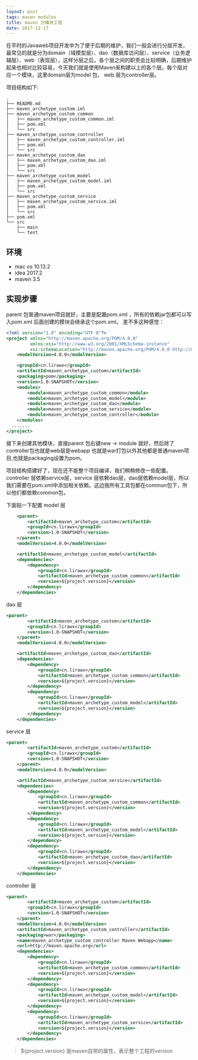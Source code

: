 ```yaml
---
layout: post
tags: maven modules
title: maven 分模块工程
date: 2017-12-17
---
```


在平时的Javaweb项目开发中为了便于后期的维护，我们一般会进行分层开发，最常见的就是分为domain（域模型层）、dao（数据库访问层）、service（业务逻辑层）、web（表现层），这样分层之后，各个层之间的职责会比较明确，后期维护起来也相对比较容易，今天我们就是使用Maven来构建以上的各个层。每个层对应一个模块，这里domain层为model 包， web 层为controller层。


<!-- more -->

项目结构如下:

```
.
├── README.md
├── maven_archetype_custom.iml
├── maven_archetype_custom_common
│   ├── maven_archetype_custom_common.iml
│   ├── pom.xml
│   └── src
├── maven_archetype_custom_controller
│   ├── maven_archetype_custom_controller.iml
│   ├── pom.xml
│   └── src
├── maven_archetype_custom_dao
│   ├── maven_archetype_custom_dao.iml
│   ├── pom.xml
│   └── src
├── maven_archetype_custom_model
│   ├── maven_archetype_custom_model.iml
│   ├── pom.xml
│   └── src
├── maven_archetype_custom_service
│   ├── maven_archetype_custom_service.iml
│   ├── pom.xml
│   └── src
├── pom.xml
└── src
    ├── main
    └── test

```

## 环境

- mac os 10.13.2
- idea 2017.2
- maven 3.5

## 实现步骤

parent 包普通maven项目就好，主要是配置pom.xml ，所有的依赖jar包都可以写入pom.xml 后面创建的模块会继承这个pom.xml。
差不多这种感觉：

```xml
<?xml version="1.0" encoding="UTF-8"?>
<project xmlns="http://maven.apache.org/POM/4.0.0"
         xmlns:xsi="http://www.w3.org/2001/XMLSchema-instance"
         xsi:schemaLocation="http://maven.apache.org/POM/4.0.0 http://maven.apache.org/xsd/maven-4.0.0.xsd">
    <modelVersion>4.0.0</modelVersion>

    <groupId>cn.lirawx</groupId>
    <artifactId>maven_archetype_custom</artifactId>
    <packaging>pom</packaging>
    <version>1.0-SNAPSHOT</version>
    <modules>
        <module>maven_archetype_custom_common</module>
        <module>maven_archetype_custom_model</module>
        <module>maven_archetype_custom_dao</module>
        <module>maven_archetype_custom_service</module>
        <module>maven_archetype_custom_controller</module>
    </modules>
  .......
</project>
```

接下来创建其他模块，直接parent 包右键new -> module 就好，然后除了controller包也就是web层是webapp 也就是war打包以外其他都是普通maven项目,也就是packaging设置为pom。

项目结构搭建好了，现在还不能整个项目编译，我们稍稍修改一些配置。controller 层依赖service层，service 层依赖dao层，dao层依赖model层，所以我们需要在pom.xml中添加相关依赖。这边我所有工具包都在common包下，所以他们都依赖common包，

下面贴一下配置
model 层

```xml
	<parent>
        <artifactId>maven_archetype_custom</artifactId>
        <groupId>cn.lirawx</groupId>
        <version>1.0-SNAPSHOT</version>
    </parent>
    <modelVersion>4.0.0</modelVersion>

    <artifactId>maven_archetype_custom_model</artifactId>
    <dependencies>
        <dependency>
            <groupId>cn.lirawx</groupId>
            <artifactId>maven_archetype_custom_common</artifactId>
            <version>${project.version}</version>
        </dependency>
    </dependencies>

```

dao 层

```xml
<parent>
        <artifactId>maven_archetype_custom</artifactId>
        <groupId>cn.lirawx</groupId>
        <version>1.0-SNAPSHOT</version>
    </parent>
    <modelVersion>4.0.0</modelVersion>

    <artifactId>maven_archetype_custom_dao</artifactId>
    <dependencies>
        <dependency>
            <groupId>cn.lirawx</groupId>
            <artifactId>maven_archetype_custom_common</artifactId>
            <version>${project.version}</version>
        </dependency>
        <dependency>
            <groupId>cn.lirawx</groupId>
            <artifactId>maven_archetype_custom_model</artifactId>
            <version>${project.version}</version>
        </dependency>
    </dependencies>

```



service 层

```xml
<parent>
        <artifactId>maven_archetype_custom</artifactId>
        <groupId>cn.lirawx</groupId>
        <version>1.0-SNAPSHOT</version>
    </parent>
    <modelVersion>4.0.0</modelVersion>

    <artifactId>maven_archetype_custom_service</artifactId>
    <dependencies>
        <dependency>
            <groupId>cn.lirawx</groupId>
            <artifactId>maven_archetype_custom_common</artifactId>
            <version>${project.version}</version>
        </dependency>
        <dependency>
            <groupId>cn.lirawx</groupId>
            <artifactId>maven_archetype_custom_model</artifactId>
            <version>${project.version}</version>
        </dependency>
        <dependency>
            <groupId>cn.lirawx</groupId>
            <artifactId>maven_archetype_custom_dao</artifactId>
            <version>${project.version}</version>
        </dependency>
    </dependencies>

```



controller 层

```xml
<parent>
        <artifactId>maven_archetype_custom</artifactId>
        <groupId>cn.lirawx</groupId>
        <version>1.0-SNAPSHOT</version>
    </parent>
    <modelVersion>4.0.0</modelVersion>
    <artifactId>maven_archetype_custom_controller</artifactId>
    <packaging>war</packaging>
    <name>maven_archetype_custom_controller Maven Webapp</name>
    <url>http://maven.apache.org</url>
    <dependencies>
        <dependency>
            <groupId>cn.lirawx</groupId>
            <artifactId>maven_archetype_custom_common</artifactId>
            <version>${project.version}</version>
        </dependency>
        <dependency>
            <groupId>cn.lirawx</groupId>
            <artifactId>maven_archetype_custom_model</artifactId>
            <version>${project.version}</version>
        </dependency>
        <dependency>
            <groupId>cn.lirawx</groupId>
            <artifactId>maven_archetype_custom_service</artifactId>
            <version>${project.version}</version>
        </dependency>
    </dependencies>

```

> ${project.version} 是maven自带的属性，表示整个工程的version

